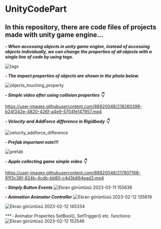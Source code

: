# UnityCodePart
## In this repository, there are code files of projects made with unity game engine...
 
 ***- When accessing objects in unity game engine, instead of accessing objects individually, we can change the properties of all objects with a single line of code by using tags.***
 
![tags](https://user-images.githubusercontent.com/88820048/215489124-5ca1a937-d2a2-43c4-9a61-1bdff2de13c8.png)

***- The impact properties of objects are shown in the photo below.***

![objects_touching_property](https://user-images.githubusercontent.com/88820048/215506303-f5cf367c-3b89-4a34-9e2b-f11f6954118a.png)

***- Simple video after using collision properties 👇***

https://user-images.githubusercontent.com/88820048/218260399-b24f342e-4820-426f-a4e9-5704fe147957.mp4

***- Velocity and AddForce difference in Rigidbody 👇***

![velocity_addforce_difference](https://user-images.githubusercontent.com/88820048/216042425-2f41df50-7f3c-40d5-b2e1-bca63beadfbd.png)

***- Prefab important note!!!***

![prefab](https://user-images.githubusercontent.com/88820048/216053178-6b7950f9-5fc3-427f-a06d-6af01447a715.png)


***- Apple collecting game simple video 👇***

https://user-images.githubusercontent.com/88820048/217807168-91f3c38f-824b-4cdb-bb80-c4d3b664ead3.mp4

***- Simply Button Events***
![Ekran görüntüsü 2023-02-11 155638](https://user-images.githubusercontent.com/88820048/218260307-f53cc980-ee56-4c94-9567-1a05e101b73f.png)

***- Animation Animator Controller***
![Ekran görüntüsü 2023-02-12 135619](https://user-images.githubusercontent.com/88820048/218308573-85c3e00d-7a9c-44be-843d-2368dde98525.png)

![Ekran görüntüsü 2023-02-12 145334](https://user-images.githubusercontent.com/88820048/218309392-4fb615f1-fd03-40af-9c18-d868e5547646.png)

***- Animator Properites SetBool(), SetTrigger() etc. functions:
![Ekran görüntüsü 2023-02-12 152546](https://user-images.githubusercontent.com/88820048/218310995-907f72b3-9c48-4ecd-972c-f6a279cd1454.png)


